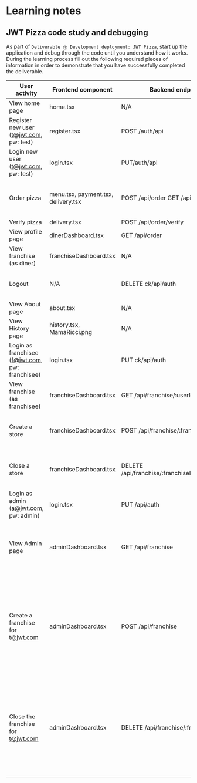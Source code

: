# Learning notes

## JWT Pizza code study and debugging

As part of `Deliverable ⓵ Development deployment: JWT Pizza`, start up the application and debug through the code until you understand how it works. During the learning process fill out the following required pieces of information in order to demonstrate that you have successfully completed the deliverable.

| User activity                                       | Frontend component | Backend endpoints | Database SQL |
| --------------------------------------------------- | ------------------ | ----------------- | ------------ |
| View home page                                      |    home.tsx        |                N/A|           N/A|
| Register new user<br/>(t@jwt.com, pw: test)         |      register.tsx  |POST /auth/api     |INSERT INTO user (name, email, password)|
| Login new user<br/>(t@jwt.com, pw: test)            |login.tsx           |PUT/auth/api       |INSERT INTO auth (token, userId)|
| Order pizza                                         |menu.tsx, payment.tsx, delivery.tsx| POST /api/order GET /api/order/menu|INSERT INTO dinerOrder (dinerId, franchiseId, storeId, date)|
| Verify pizza                                        |delivery.tsx        |POST /api/order/verify|N/A        |
| View profile page                                   |dinerDashboard.tsx  |GET /api/order     |N/A           |
| View franchise<br/>(as diner)                       |franchiseDashboard.tsx |N/A             |N/A           |
| Logout                                              |N/A |DELETE ck/api/auth |DELETE FROM auth WHERE token=?|
| View About page                                     |about.tsx           | N/A               | N/A          |
| View History page                                   |history.tsx, MamaRicci.png|N/A          |N/A           |
| Login as franchisee<br/>(f@jwt.com, pw: franchisee) |login.tsx|PUT ck/api/auth|INSERT INTO auth (token, userId) VALUES (?, ?)|
| View franchise<br/>(as franchisee)                  |franchiseDashboard.tsx|GET /api/franchise/:userId|N/A  |
| Create a store                                      |franchiseDashboard.tsx|POST /api/franchise/:franchiseId/store|INSERT INTO store (franchiseId, name) VALUES (?, ?)|
| Close a store                                       |franchiseDashboard.tsx|DELETE /api/franchise/:franchiseId/store/:storeId|DELETE FROM store WHERE franchiseId=? AND id=?|
| Login as admin<br/>(a@jwt.com, pw: admin)           |login.tsx|PUT /api/auth|INSERT INTO auth (token, userId) VALUES (?, ?)|
| View Admin page                                     |adminDashboard.tsx|GET /api/franchise|SELECT id, name FROM franchise, SELECT id, name FROM store WHERE franchiseId=?|
| Create a franchise for t@jwt.com                    |adminDashboard.tsx|POST /api/franchise|SELECT id, name FROM user WHERE email=?, INSERT INTO franchise (name) VALUES (?), INSERT INTO userRole (userId, role, objectId) VALUES (?, ?, ?)|
| Close the franchise for t@jwt.com                   |adminDashboard.tsx|DELETE /api/franchise/:franchiseId|DELETE FROM store WHERE franchiseId=?, DELETE FROM userRole WHERE objectId=?, DELETE FROM franchise WHERE id=?|
